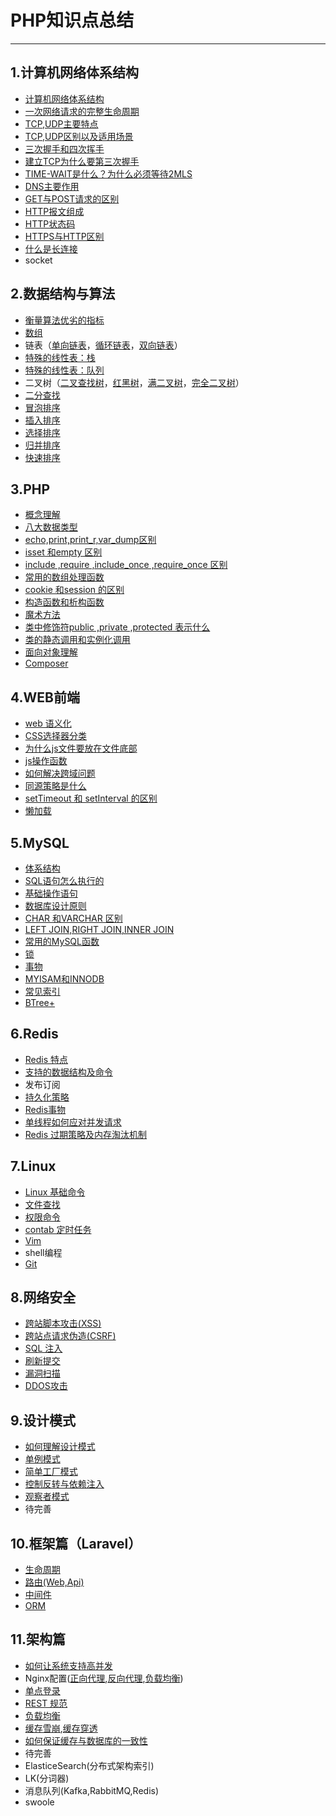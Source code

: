 # PHP知识点总结
---
## 1.计算机网络体系结构
   * [计算机网络体系结构](./docs/01网络/QA.md#体系概述)
   * [一次网络请求的完整生命周期](./docs/01网络/QA.md#请求完整生命周期)
   * [TCP,UDP主要特点](./docs/01网络/QA.md#TCP_UDP主要特点)
   * [TCP,UDP区别以及适用场景](./docs/01网络/QA.md#TCP_UDP区别)
   * [三次握手和四次挥手](./docs/01网络/QA.md#三次握手四次挥手)
   * [建立TCP为什么要第三次握手](./docs/01网络/QA.md#三次握手原因)
   * [TIME-WAIT是什么？为什么必须等待2MLS](./docs/01网络/QA.md#TIME-WAIT作用)
   * [DNS主要作用](./docs/01网络/QA.md#DNS作用)
   * [GET与POST请求的区别](./docs/01网络/QA.md#GET与POST区别)
   * [HTTP报文组成](./docs/01网络/QA.md#HTTP报文组成)
   * [HTTP状态码](./docs/01网络/QA.md#HTTP状态码)
   * [HTTPS与HTTP区别](./docs/01网络/QA.md#HTTPS与HTTP区别)
   * [什么是长连接](./docs/01网络/QA.md#长连接)
   * socket

## 2.数据结构与算法
   * [衡量算法优劣的指标](./docs/02数据结构与算法/QA.md#算法优劣指标)
   * [数组](./docs/02数据结构与算法/QA.md#数组)
   * 链表（[单向链表](./docs/02数据结构与算法/QA.md#单向链表)，[循环链表](./docs/02数据结构与算法/QA.md#循环链表)，[双向链表](./docs/02数据结构与算法/QA.md#双向链表)）
   * [特殊的线性表：栈](./docs/02数据结构与算法/QA.md#栈)
   * [特殊的线性表：队列 ](./docs/02数据结构与算法/QA.md#队列)
   * 二叉树（[二叉查找树](./docs/02数据结构与算法/QA.md#二叉查找树)，[红黑树](./docs/02数据结构与算法/QA.md#红黑树)，[满二叉树](./docs/02数据结构与算法/QA.md#满二叉树)，[完全二叉树](./docs/02数据结构与算法/QA.md#完全二叉树)）
   * [二分查找](./docs/02数据结构与算法/QA.md#二分查找)
   * [冒泡排序](./docs/02数据结构与算法/QA.md#冒泡排序)
   * [插入排序](./docs/02数据结构与算法/QA.md#插入排序)
   * [选择排序](./docs/02数据结构与算法/QA.md#选择排序)
   * [归并排序](./docs/02数据结构与算法/QA.md#归并排序)
   * [快速排序](./docs/02数据结构与算法/QA.md#快速排序)
## 3.PHP
  * [概念理解](./docs/03php基础/QA.md#概念理解)
  * [八大数据类型](./docs/03php基础/QA.md#快速排序)
  * [echo,print,print_r,var_dump区别](./docs/03php基础/QA.md#八大数据类型)
  * [isset 和empty 区别](./docs/03php基础/QA.md#判空函数区别)
  * [include ,require ,include_once ,require_once 区别](./docs/03php基础/QA.md#包含函数区别)
  * [常用的数组处理函数](./docs/03php基础/QA.md#array函数)
  * [cookie 和session 的区别](./docs/03php基础/QA.md#cookie与session)
  * [构造函数和析构函数](./docs/03php基础/QA.md#构造析构函数)
  * [魔术方法](./docs/03php基础/QA.md#)
  * [类中修饰符public ,private ,protected 表示什么](./docs/03php基础/QA.md#访问修饰符)
  * [类的静态调用和实例化调用](./docs/03php基础/QA.md#类调用)
  * [面向对象理解](./docs/03php基础/QA.md#面向对象)
  * [Composer](./docs/03php基础/QA.md#composer)
## 4.WEB前端
  * [web 语义化](./docs/04web前端/QA.md#Web语义化)
  * [CSS选择器分类](./docs/04web前端/QA.md#CSS选择器)
  * [为什么js文件要放在文件底部](./docs/04web前端/QA.md#js文件问什么放在底部)
  * [js操作函数](./docs/04web前端/QA.md#js函数)
  * [如何解决跨域问题](./docs/04web前端/QA.md#跨域问题)
  * [同源策略是什么](./docs/04web前端/QA.md#同源策略)
  * [setTimeout 和 setInterval 的区别](./docs/04web前端/QA.md#定时函数)
  * [懒加载](./docs/04web前端/QA.md#懒加载)

## 5.MySQL
 * [体系结构](./docs/05mysql/QA.md#体系结构)
 * [SQL语句怎么执行的](./docs/05mysql/QA.md#SQL语句执行)
 * [基础操作语句](./docs/05mysql/QA.md#基础操作语句)
 * [数据库设计原则](./docs/05mysql/QA.md#设计原则)
 * [CHAR 和VARCHAR 区别](./docs/05mysql/QA.md#字符型区别)
 * [LEFT JOIN,RIGHT JOIN,INNER JOIN](./docs/05mysql/QA.md#连接查询)
 * [常用的MySQL函数](./docs/05mysql/QA.md#MySQL函数)
 * [锁](./docs/05mysql/QA.md#锁)
 * [事物](./docs/05mysql/QA.md#事物)
 * [MYISAM和INNODB](./docs/05mysql/QA.md#引擎)
 * [常见索引](./docs/05mysql/QA.md#常见索引)
 * [BTree+](./docs/05mysql/QA.md#BTree+)
## 6.Redis
  * [Redis 特点](./docs/06redis/QA.md#Redis)
  * [支持的数据结构及命令](./docs/06redis/QA.md#redis命令)
  * 发布订阅
  * [持久化策略](./docs/06redis/QA.md#持久化策略)
  * [Redis事物](./docs/06redis/QA.md#Redis事物)
  * [单线程如何应对并发请求](./docs/06redis/QA.md#单线程如何应对并发请求])
  * [Redis 过期策略及内存淘汰机制](./docs/06redis/QA.md#内存淘汰机制)

## 7.Linux
  * [Linux 基础命令](./docs/07linux和git/QA.md#基础命令)
  * [文件查找](./docs/07linux和git/QA.md#文件查找)
  * [权限命令](./docs/07linux和git/QA.md#权限命令)
  * [contab 定时任务](./docs/07linux和git/QA.md#contab)
  * [Vim](./docs/07linux和git/QA.md#Vim)
  * shell编程
  * [Git](./docs/07linux和git/QA.md#git)

## 8.网络安全
  * [跨站脚本攻击(XSS)](./docs/08web安全/QA.md#XSS)
  * [跨站点请求伪造(CSRF)](./docs/08web安全/QA.md#CSRF)
  * [SQL 注入](./docs/08web安全/QA.md#SQL注入)
  * [刷新提交](./docs/08web安全/QA.md#刷新提交)
  * [漏洞扫描](./docs/08web安全/QA.md#漏洞扫描)
  * [DDOS攻击](./docs/08web安全/QA.md#DDOS攻击)
  

## 9.设计模式
  * [如何理解设计模式](./docs/09设计模式/QA.md#设计模式概述)
  * [单例模式](./docs/09设计模式/QA.md#单例模式)
  * [简单工厂模式](./docs/09设计模式/QA.md#工厂模式)
  * [控制反转与依赖注入](./docs/09设计模式/QA.md#IOC和DI)
  * [观察者模式](./docs/09设计模式/QA.md#观察者模式)
  * 待完善

## 10.框架篇（Laravel）
   * [生命周期](./docs/10/框架篇/QA.md#生命周期)
   * [路由(Web,Api)](./docs/10/框架篇/QA.md#路由)
   * [中间件](./docs/10/框架篇/QA.md#中间件)
   * [ORM](./docs/10/框架篇/QA.md#ORM)
## 11.架构篇
  * [如何让系统支持高并发](./docs/11架构篇/QA.md#如何让系统支持高并发)
  * Nginx配置([正向代理](./docs/11架构篇/QA.md#正向代理),[反向代理](./docs/11架构篇/QA.md#反向代理),[负载均衡](./docs/11架构篇/QA.md#负载均衡))
  * [单点登录](./docs/11架构篇/QA.md#单点登录)
  * [REST 规范](./docs/11架构篇/QA.md#REST规范)
  * [负载均衡](./docs/11架构篇/QA.md#)
  * [缓存雪崩](./docs/11架构篇/QA.md#缓存雪崩),[缓存穿透](./docs/11架构篇/QA.md#缓存穿透)
  * [如何保证缓存与数据库的一致性](./docs/11架构篇/QA.md#缓存与数据库的一致性)
  * 待完善
  * ElasticeSearch(分布式架构索引)
  * LK(分词器)
  * 消息队列(Kafka,RabbitMQ,Redis)
  * swoole








